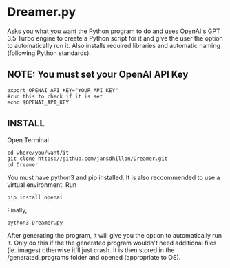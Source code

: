 # Dreamer.py

Asks you what you want the Python program to do and uses OpenAI's GPT 3.5 Turbo engine to create a Python script for it and give the user the option to automatically run it. Also installs required libraries and automatic naming (following Python standards). 

## NOTE: You must set your OpenAI API Key

    export OPENAI_API_KEY="YOUR_API_KEY"
    #run this to check if it is set
    echo $OPENAI_API_KEY


## INSTALL

Open Terminal

    cd where/you/want/it
    git clone https://github.com/jansdhillon/Dreamer.git
    cd Dreamer

You must have python3 and pip installed. It is also reccommended to use a virtual environment. Run

    pip install openai

Finally, 

    python3 Dreamer.py


After generating the program, it will give you the option to automatically run it. Only do this if the the generated program wouldn't need additional files (ie. images) otherwise it'll just crash. It is then stored in the /generated_programs folder and opened (appropriate to OS). 
